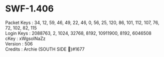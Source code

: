 # SWF-1.406

Packet Keys : 34, 12, 59, 46, 49, 22, 46, 0, 56, 25, 120, 86, 101, 112, 107, 76, 72, 102, 82, 115<br>
Login Keys : 2088763, 2, 1024, 32768, 8192, 10911900, 8192, 6046508<br>
cKey : xWgsoINaZz<br>
Version : 506<br>
Credits : Archie (SOUTH SIDE 🐍)#1677<br>

